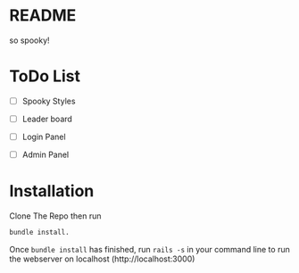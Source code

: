 # README

so spooky!


# ToDo List

- [ ] Spooky Styles
- [ ] Leader board
- [ ] Login Panel
- [ ] Admin Panel


# Installation

Clone The Repo then run 
```bash
bundle install.
```

Once `bundle install` has finished, run `rails -s` in your command line to run the webserver on localhost  (http://localhost:3000)